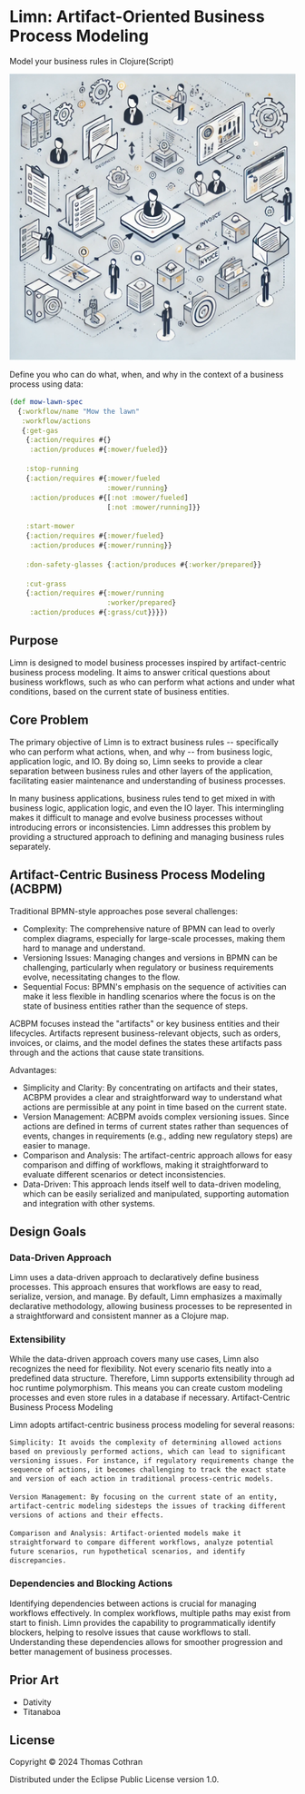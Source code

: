 # Limn: Artifact-Oriented Business Process Modeling

Model your business rules in Clojure(Script)

![limn image](./doc/resources/limn.webp)

Define you who can do what, when, and why in the context of a business process using data:

```clojure
(def mow-lawn-spec
  {:workflow/name "Mow the lawn"
   :workflow/actions
   {:get-gas
    {:action/requires #{}
     :action/produces #{:mower/fueled}}

    :stop-running
    {:action/requires #{:mower/fueled
                        :mower/running}
     :action/produces #{[:not :mower/fueled]
                        [:not :mower/running]}}

    :start-mower
    {:action/requires #{:mower/fueled}
     :action/produces #{:mower/running}}

    :don-safety-glasses {:action/produces #{:worker/prepared}}

    :cut-grass
    {:action/requires #{:mower/running
                        :worker/prepared}
     :action/produces #{:grass/cut}}}})

```

## Purpose

Limn is designed to model business processes inspired by artifact-centric business process modeling. It aims to answer critical questions about business workflows, such as who can perform what actions and under what conditions, based on the current state of business entities.

## Core Problem

The primary objective of Limn is to extract business rules -- specifically who can perform what actions, when, and why -- from business logic, application logic, and IO. By doing so, Limn seeks to provide a clear separation between business rules and other layers of the application, facilitating easier maintenance and understanding of business processes.

In many business applications, business rules tend to get mixed in with business logic, application logic, and even the IO layer. This intermingling makes it difficult to manage and evolve business processes without introducing errors or inconsistencies. Limn addresses this problem by providing a structured approach to defining and managing business rules separately.

## Artifact-Centric Business Process Modeling (ACBPM)

Traditional BPMN-style approaches pose several challenges:

- Complexity: The comprehensive nature of BPMN can lead to overly complex diagrams, especially for large-scale processes, making them hard to manage and understand.
- Versioning Issues: Managing changes and versions in BPMN can be challenging, particularly when regulatory or business requirements evolve, necessitating changes to the flow.
- Sequential Focus: BPMN's emphasis on the sequence of activities can make it less flexible in handling scenarios where the focus is on the state of business entities rather than the sequence of steps.

ACBPM focuses instead the "artifacts" or key business entities and their lifecycles. Artifacts represent business-relevant objects, such as orders, invoices, or claims, and the model defines the states these artifacts pass through and the actions that cause state transitions.

Advantages:

- Simplicity and Clarity: By concentrating on artifacts and their states, ACBPM provides a clear and straightforward way to understand what actions are permissible at any point in time based on the current state.
- Version Management: ACBPM avoids complex versioning issues. Since actions are defined in terms of current states rather than sequences of events, changes in requirements (e.g., adding new regulatory steps) are easier to manage.
- Comparison and Analysis: The artifact-centric approach allows for easy comparison and diffing of workflows, making it straightforward to evaluate different scenarios or detect inconsistencies.
- Data-Driven: This approach lends itself well to data-driven modeling, which can be easily serialized and manipulated, supporting automation and integration with other systems.

## Design Goals

### Data-Driven Approach

Limn uses a data-driven approach to declaratively define business processes. This approach ensures that workflows are easy to read, serialize, version, and manage. By default, Limn emphasizes a maximally declarative methodology, allowing business processes to be represented in a straightforward and consistent manner as a Clojure map.

### Extensibility

While the data-driven approach covers many use cases, Limn also recognizes the need for flexibility. Not every scenario fits neatly into a predefined data structure. Therefore, Limn supports extensibility through ad hoc runtime polymorphism. This means you can create custom modeling processes and even store rules in a database if necessary.
Artifact-Centric Business Process Modeling

Limn adopts artifact-centric business process modeling for several reasons:

    Simplicity: It avoids the complexity of determining allowed actions based on previously performed actions, which can lead to significant versioning issues. For instance, if regulatory requirements change the sequence of actions, it becomes challenging to track the exact state and version of each action in traditional process-centric models.

    Version Management: By focusing on the current state of an entity, artifact-centric modeling sidesteps the issues of tracking different versions of actions and their effects.

    Comparison and Analysis: Artifact-oriented models make it straightforward to compare different workflows, analyze potential future scenarios, run hypothetical scenarios, and identify discrepancies.

### Dependencies and Blocking Actions

Identifying dependencies between actions is crucial for managing workflows effectively. In complex workflows, multiple paths may exist from start to finish. Limn provides the capability to programmatically identify blockers, helping to resolve issues that cause workflows to stall. Understanding these dependencies allows for smoother progression and better management of business processes.

## Prior Art

- Dativity
- Titanaboa

## License

Copyright © 2024 Thomas Cothran

Distributed under the Eclipse Public License version 1.0.
